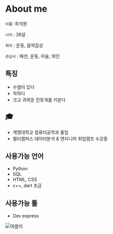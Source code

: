# About me

`이름`: 최석원

`나이` : 26살

`취미` : 운동, 음악감상

`관심사` : 패션, 운동, 미술, 와인

## 특징
- 수염이 있다
- 착하다
- 크고 귀여운 진돗개를 키운다

## 🎓
- 계명대학교 컴퓨터공학과 졸업
- 멀티캠퍼스 데이터분석 & 엔지니어 취업캠프 수강중

## 사용가능 언어
- Python
- SQL
- HTML, CSS
- c++, dart 조금

## 사용가능 툴
- Dev express


![여름이](summer.png)
